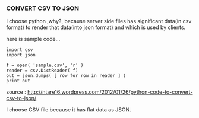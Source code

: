 ### CONVERT CSV TO JSON

I choose python ,why?, because server side files has significant data(in csv format) to render that data(into json format) and which is used by clients.

here is sample code...
```
import csv
import json

f = open( 'sample.csv', 'r' )
reader = csv.DictReader( f)
out = json.dumps( [ row for row in reader ] )
print out
```
source : http://ntare16.wordpress.com/2012/01/26/python-code-to-convert-csv-to-json/

I choose CSV file because it has flat data as JSON.
